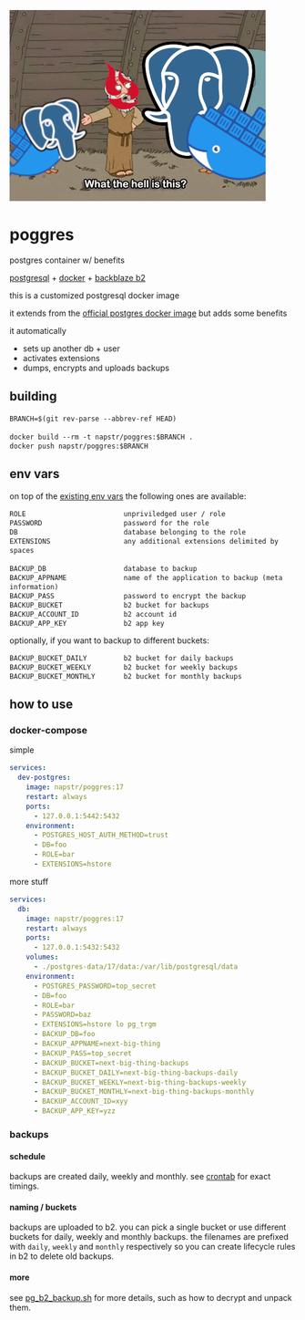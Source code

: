 ![What the hell](./what_the_hell.png)

# poggres
postgres container w/ benefits

[postgresql](https://www.postgresql.org/) + [docker](https://www.docker.com/) + [backblaze b2](https://www.backblaze.com/b2/cloud-storage.html)


this is a customized postgresql docker image

it extends from the [official postgres docker image](https://hub.docker.com/_/postgres) but adds some benefits

it automatically
- sets up another db + user
- activates extensions
- dumps, encrypts and uploads backups

## building
```
BRANCH=$(git rev-parse --abbrev-ref HEAD)

docker build --rm -t napstr/poggres:$BRANCH .
docker push napstr/poggres:$BRANCH
```

## env vars

on top of the [existing env vars](https://hub.docker.com/_/postgres) the following ones are available:

```
ROLE                        unpriviledged user / role
PASSWORD                    password for the role
DB                          database belonging to the role
EXTENSIONS                  any additional extensions delimited by spaces

BACKUP_DB                   database to backup
BACKUP_APPNAME              name of the application to backup (meta information)
BACKUP_PASS                 password to encrypt the backup
BACKUP_BUCKET               b2 bucket for backups
BACKUP_ACCOUNT_ID           b2 account id
BACKUP_APP_KEY              b2 app key
```

optionally, if you want to backup to different buckets:
```
BACKUP_BUCKET_DAILY         b2 bucket for daily backups
BACKUP_BUCKET_WEEKLY        b2 bucket for weekly backups
BACKUP_BUCKET_MONTHLY       b2 bucket for monthly backups
```

## how to use

### docker-compose

simple
```yaml
services:
  dev-postgres:
    image: napstr/poggres:17
    restart: always
    ports:
      - 127.0.0.1:5442:5432
    environment:
      - POSTGRES_HOST_AUTH_METHOD=trust
      - DB=foo
      - ROLE=bar
      - EXTENSIONS=hstore
```

more stuff
```yaml
services:
  db:
    image: napstr/poggres:17
    restart: always
    ports:
      - 127.0.0.1:5432:5432
    volumes:
      - ./postgres-data/17/data:/var/lib/postgresql/data
    environment:
      - POSTGRES_PASSWORD=top_secret
      - DB=foo
      - ROLE=bar
      - PASSWORD=baz
      - EXTENSIONS=hstore lo pg_trgm
      - BACKUP_DB=foo
      - BACKUP_APPNAME=next-big-thing
      - BACKUP_PASS=top_secret
      - BACKUP_BUCKET=next-big-thing-backups
      - BACKUP_BUCKET_DAILY=next-big-thing-backups-daily
      - BACKUP_BUCKET_WEEKLY=next-big-thing-backups-weekly
      - BACKUP_BUCKET_MONTHLY=next-big-thing-backups-monthly
      - BACKUP_ACCOUNT_ID=xyy
      - BACKUP_APP_KEY=yzz
```

### backups

#### schedule

backups are created daily, weekly and monthly. see [crontab](./crontab) for exact timings.

#### naming / buckets

backups are uploaded to b2. you can pick a single bucket or use different buckets for daily, weekly and monthly backups.
the filenames are prefixed with `daily`, `weekly` and `monthly` respectively so you can create lifecycle rules in b2 to delete old backups.

#### more

see [pg_b2_backup.sh](./pg_b2_backup.sh) for more details, such as how to decrypt and unpack them.
